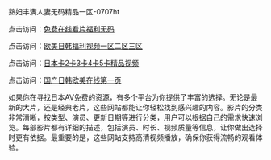 熟妇丰满人妻无码精品一区-0707ht


点击访问：<a href="https://gfd-5xg.pages.dev/">免费在线看片福利无码</a>

点击访问：<a href="https://fdhf-454.pages.dev/">欧美日韩福利视频一区二区三区</a>

点击访问：<a href="https://bsdf-5f5.pages.dev/">日本卡2卡3卡4卡5卡精品视频</a>

点击访问：<a href="https://bered.pages.dev/">国产日韩欧美在线第一页</a>

如果你在寻找日本AV免费的资源，有多个平台为你提供了丰富的选择。无论是最新的大片，还是经典老片，这些网站都能让你轻松找到感兴趣的内容。影片的分类非常清晰，按类型、演员、更新日期等进行分类，用户可以根据自己的需求快速浏览。每部影片都有详细的描述，包括演员、时长、视频质量等信息，让你做出选择时更有依据。最重要的是，这些网站支持高清视频播放，确保你获得流畅的观看体验。

<span style="display:none;">[Canonical link](https://github.com/met20250707/met17 ）</span>
